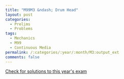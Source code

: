 ```yaml
---
title: "M99M3 &ndash; Drum Head"
layout: post
categories:
  - Prelims
  - Problems
tags:
  - Mechanics
  - M99
  - Continuous Media
permalink: /:categories/:year/:month/M3:output_ext
comments: false
---
```

<object data="1999M3M.pdf" type="application/pdf" width="100%" height="500"></object>
<div class="message"><a href='https://princetonprelim.com/prelim/3/'>Check for solutions to this year's exam</a></div>